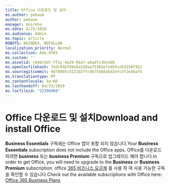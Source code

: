 ```yaml
---
title: Office 다운로드 및 설치
ms.author: pebaum
author: pebaum
manager: mnirkhe
ms.date: 4/25/2018
ms.audience: Admin
ms.topic: article
ROBOTS: NOINDEX, NOFOLLOW
localization_priority: Normal
ms.collection: Adm_O365
ms.custom: ''
ms.assetid: c040c5d7-ff1c-4a29-91e7-a6ad7c3b410b
ms.openlocfilehash: 7bdc84bf69eba228aaf536befe4b5ce5d150f3b2
ms.sourcegitcommit: 9d78905c512192ffc4675468abd2efc5f2e4baf4
ms.translationtype: MT
ms.contentlocale: ko-KR
ms.lasthandoff: 04/23/2019
ms.locfileid: "32398968"
---
```

# <a name="download-and-install-office"></a><span data-ttu-id="710d7-102">Office 다운로드 및 설치</span><span class="sxs-lookup"><span data-stu-id="710d7-102">Download and install Office</span></span>

<span data-ttu-id="710d7-103">**Business Essentials** 구독에는 Office 앱이 포함 되지 않습니다.</span><span class="sxs-lookup"><span data-stu-id="710d7-103">Your **Business Essentials** subscription does not include the Office apps.</span></span> <span data-ttu-id="710d7-104">Office를 다운로드 하려면 **business** 또는 **business Premium** 구독으로 업그레이드 해야 합니다.</span><span class="sxs-lookup"><span data-stu-id="710d7-104">In order to get Office, you will need to upgrade to the **Business** or **Business Premium** subscription.</span></span> <span data-ttu-id="710d7-105">office [365 비즈니스 요금제](https://products.office.com/compare-all-microsoft-office-products?tab=2) 를 사용 하 여 사용 가능한 구독을 확인할 수 있습니다.</span><span class="sxs-lookup"><span data-stu-id="710d7-105">Check out the available subscriptions with Office here: [Office 365 Business Plans](https://products.office.com/compare-all-microsoft-office-products?tab=2)</span></span>
  

